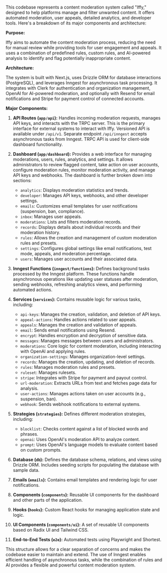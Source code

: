 This codebase represents a content moderation system called "Iffy," designed to help platforms manage and filter unwanted content. It offers automated moderation, user appeals, detailed analytics, and developer tools.  Here's a breakdown of its major components and architecture:

**Purpose:**

Iffy aims to automate the content moderation process, reducing the need for manual review while providing tools for user engagement and appeals.  It uses a combination of predefined rules, custom rules, and AI-powered analysis to identify and flag potentially inappropriate content.

**Architecture:**

The system is built with Next.js, uses Drizzle ORM for database interactions (PostgreSQL), and leverages Inngest for asynchronous task processing.  It integrates with Clerk for authentication and organization management, OpenAI for AI-powered moderation, and optionally with Resend for email notifications and Stripe for payment control of connected accounts.

**Major Components:**

1. **API Routes (`app/api`):**  Handles incoming moderation requests, manages API keys, and interacts with the TRPC server.  This is the primary interface for external systems to interact with Iffy. Versioned API is available under `/api/v1`. Separate endpoint `/api/inngest` accepts asynchronous tasks from Inngest. TRPC API is used for client-side dashboard functionality.

2. **Dashboard (`app/dashboard`):**  Provides a web interface for managing moderations, users, rules, analytics, and settings.  It allows administrators to review flagged content, take action on user accounts, configure moderation rules, monitor moderation activity, and manage API keys and webhooks.  The dashboard is further broken down into sections:
    - `analytics`: Displays moderation statistics and trends.
    - `developer`: Manages API keys, webhooks, and other developer settings.
    - `emails`:  Customizes email templates for user notifications (suspension, ban, compliance).
    - `inbox`: Manages user appeals.
    - `moderations`: Lists and filters moderation records.
    - `records`:  Displays details about individual records and their moderation history.
    - `rules`:  Allows the creation and management of custom moderation rules and presets.
    - `settings`:  Configures global settings like email notifications, test mode, appeals, and moderation percentage.
    - `users`:  Manages user accounts and their associated data.

3. **Inngest Functions (`inngest/functions`):** Defines background tasks processed by the Inngest platform.  These functions handle asynchronous operations like updating user statuses after moderation, sending webhooks, refreshing analytics views, and performing automated actions.

4. **Services (`services`):** Contains reusable logic for various tasks, including:
    - `api-keys`: Manages the creation, validation, and deletion of API keys.
    - `appeal-actions`:  Handles actions related to user appeals.
    - `appeals`: Manages the creation and validation of appeals.
    - `email`:  Sends email notifications using Resend.
    - `encrypt`: Handles encryption and decryption of sensitive data.
    - `messages`:  Manages messages between users and administrators.
    - `moderations`: Core logic for content moderation, including interacting with OpenAI and applying rules.
    - `organization-settings`:  Manages organization-level settings.
    - `records`: Manages the creation, updating, and deletion of records.
    - `rules`:  Manages moderation rules and presets.
    - `ruleset`: Manages rulesets.
    - `stripe`:  Integrates with Stripe for payment and payout control.
    - `url-moderation`: Extracts URLs from text and fetches page data for analysis.
    - `user-actions`:  Manages actions taken on user accounts (e.g., suspension, ban).
    - `webhook`:  Sends webhook notifications to external systems.

5. **Strategies (`strategies`):**  Defines different moderation strategies, including:
    - `blocklist`:  Checks content against a list of blocked words and phrases.
    - `openai`: Uses OpenAI's moderation API to analyze content.
    - `prompt`: Uses OpenAI's language models to evaluate content based on custom prompts.

6. **Database (`db`):**  Defines the database schema, relations, and views using Drizzle ORM. Includes seeding scripts for populating the database with sample data.

7. **Emails (`emails`):** Contains email templates and rendering logic for user notifications.

8. **Components (`components`):**  Reusable UI components for the dashboard and other parts of the application.

9. **Hooks (`hooks`):**  Custom React hooks for managing application state and logic.

10. **UI Components (`components/ui`):**  A set of reusable UI components based on Radix UI and Tailwind CSS.

11. **End-to-End Tests (`e2e`):**  Automated tests using Playwright and Shortest.


This structure allows for a clear separation of concerns and makes the codebase easier to maintain and extend.  The use of Inngest enables efficient handling of asynchronous tasks, while the combination of rules and AI provides a flexible and powerful content moderation system.
